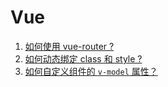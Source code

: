 # Vue

1. [如何使用 vue-router ?](./vue_vue-router.md)
1. [如何动态绑定 class 和 style ?](./vue_class-and-style.md)
1. [如何自定义组件的 `v-model` 属性？](./vue_custom-v-model.md)
